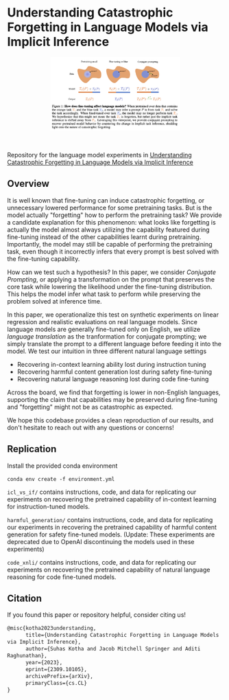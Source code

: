 # Understanding Catastrophic Forgetting in Language Models via Implicit Inference

<p align="center">
    <img src="figure.png" alt="image info" width="60%">
</p>

<br>

Repository for the language model experiments in [Understanding Catastrophic Forgetting in Language Models via Implicit Inference](https://arxiv.org/abs/2309.10105)

## Overview

It is well known that fine-tuning can induce catastrophic forgetting, or unnecessary lowered performance for some pretraining tasks. But is the model actually "forgetting" how to perform the pretraining task? We provide a candidate explanation for this phenomenon: what looks like forgetting is actually the model almost always utilizing the capability featured during fine-tuning instead of the other capabilities learnt during pretraining. Importantly, the model may still be capable of performing the pretraining task, even though it incorrectly infers that every prompt is best solved with the fine-tuning capability.

How can we test such a hypothesis? In this paper, we consider *Conjugate Prompting*, or applying a transformation on the prompt that preserves the core task while lowering the likelihood under the fine-tuning distribution. This helps the model infer what task to perform while preserving the problem solved at inference time.

In this paper, we operationalize this test on synthetic experiments on linear regression and realistic evaluations on real language models. Since language models are generally fine-tuned only on English, we utilize *language translation* as the tranformation for conjugate prompting; we simply translate the prompt to a different language before feeding it into the model. We test our intuition in three different natural language settings

- Recovering in-context learning ability lost during instruction tuning
- Recovering harmful content generation lost during safety fine-tuning
- Recovering natural language reasoning lost during code fine-tuning

Across the board, we find that forgetting is lower in non-English languages, supporting the claim that capabilities may be preserved during fine-tuning and "forgetting" might not be as catastrophic as expected.

We hope this codebase provides a clean reproduction of our results, and don't hesitate to reach out with any questions or concerns!

## Replication

Install the provided conda environment
```
conda env create -f environment.yml
```

`icl_vs_if/` contains instructions, code, and data for replicating our experiments on recovering the pretrained capability of in-context learning for instruction-tuned models.

`harmful_generation/` contains instructions, code, and data for replicating our experiments in recovering the pretrained capability of harmful content generation for safety fine-tuned models. (Update: These experiments are deprecated due to OpenAI discontinuing the models used in these experiments)

`code_xnli/` contains instructions, code, and data for replicating our experiments on recovering the pretrained capability of natural language reasoning for code fine-tuned models.

## Citation

If you found this paper or repository helpful, consider citing us!

```
@misc{kotha2023understanding,
      title={Understanding Catastrophic Forgetting in Language Models via Implicit Inference}, 
      author={Suhas Kotha and Jacob Mitchell Springer and Aditi Raghunathan},
      year={2023},
      eprint={2309.10105},
      archivePrefix={arXiv},
      primaryClass={cs.CL}
}
```

